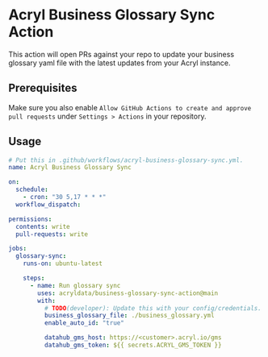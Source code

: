 # Acryl Business Glossary Sync Action

This action will open PRs against your repo to update your business glossary yaml file with the latest updates from your Acryl instance.

## Prerequisites

Make sure you also enable `Allow GitHub Actions to create and approve pull requests` under `Settings > Actions` in your repository.

## Usage

```yml
# Put this in .github/workflows/acryl-business-glossary-sync.yml.
name: Acryl Business Glossary Sync

on:
  schedule:
    - cron: "30 5,17 * * *"
  workflow_dispatch:

permissions:
  contents: write
  pull-requests: write

jobs:
  glossary-sync:
    runs-on: ubuntu-latest

    steps:
      - name: Run glossary sync
        uses: acryldata/business-glossary-sync-action@main
        with:
          # TODO(developer): Update this with your config/credentials.
          business_glossary_file: ./business_glossary.yml
          enable_auto_id: "true"

          datahub_gms_host: https://<customer>.acryl.io/gms
          datahub_gms_token: ${{ secrets.ACRYL_GMS_TOKEN }}
```
